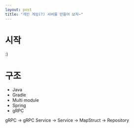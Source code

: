 ```yaml
---
layout: post
title: "개인 게임(?) 서버를 만들어 보자~"
---
```


# 시작
:)

# 구조
- Java
- Gradle
- Multi module
- Spring
- gRPC

gRPC -> gRPC Service -> Service -> MapStruct -> Repository
